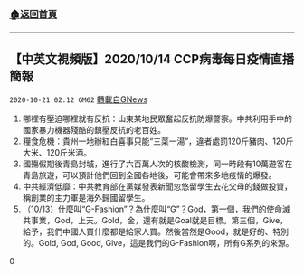 ###  [:house:返回首頁](https://github.com/ourhimalayas/txt)
---

## 【中英文視頻版】2020/10/14 CCP病毒每日疫情直播簡報
`2020-10-21 02:12 GM62` [轉載自GNews](https://gnews.org/zh-hant/437640/)

1. 哪裡有壓迫哪裡就有反抗：山東某地民眾奮起反抗防爆警察。中共利用手中的國家暴力機器殘酷的鎮壓反抗的老百姓。
2. 糧食危機：貴州一地辦紅白喜事只能“三菜一湯”，違者處罰120斤豬肉、120斤大米、120斤米酒。
3. 國殤假期後青島封城，進行了六百萬人次的核酸檢測，同一時段有10萬遊客在青島旅遊，可以預計他們回到全國各地後，可能會帶來多地疫情的爆發。
4. 中共經濟低靡：中共教育部在黨媒發表新聞忽悠留學生去花父母的錢做投資，稱創業的主力軍是海外歸國留學生。
5. （10/13）什麼叫“G-Fashion”？為什麼叫“G”？God，第一個，我們的使命滅共事業，God，上天。Gold，金，還有就是Goal就是目標。第三個，Give，給予，我們中國人買什麼都是給家人買。然後當然是Good，就是好的、特別的。Gold, God, Good, Give，這是我們的G-Fashion啊，所有G系列的來源。




0

